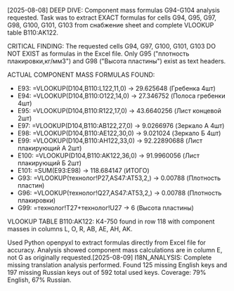 [2025-08-08] DEEP DIVE: Component mass formulas G94-G104 analysis requested. Task was to extract EXACT formulas for cells G94, G95, G97, G98, G100, G101, G103 from снабжение sheet and complete VLOOKUP table B110:AK122. 

CRITICAL FINDING: The requested cells G94, G97, G100, G101, G103 DO NOT EXIST as formulas in the Excel file. Only G95 ("плотность плакировки,кг/мм3") and G98 ("Высота пластины") exist as text headers.

ACTUAL COMPONENT MASS FORMULAS FOUND:
- E93: =VLOOKUP(D104,B110:L122,11,0) → 29.625648 (Гребенка 4шт)
- E94: =VLOOKUP(D104,B110:O122,14,0) → 27.346752 (Полоса гребенки 4шт) 
- E95: =VLOOKUP(D104,B110:R122,17,0) → 43.6640256 (Лист концевой 2шт)
- E97: =VLOOKUP(D104,B110:AB122,27,0) → 9.0266976 (Зеркало А 4шт)
- E98: =VLOOKUP(D104,B110:AE122,30,0) → 9.021024 (Зеркало Б 4шт)
- E99: =VLOOKUP(D104,B110:AH122,33,0) → 92.22890688 (Лист плакирующий А 2шт)
- E100: =VLOOKUP(D104,B110:AK122,36,0) → 91.9960056 (Лист плакирующий Б 2шт)
- E101: =SUM(E93:E98) → 118.684147 (ИТОГО)
- G93: =VLOOKUP(технолог!P27,AS47:AT53,2,) → 0.00788 (Плотность пластин)
- G96: =VLOOKUP(технолог!Q27,AS47:AT53,2,) → 0.00788 (Плотность плакировки)
- G99: =технолог!T27+технолог!U27 → 6 (Высота пластины)

VLOOKUP TABLE B110:AK122: К4-750 found in row 118 with component masses in columns L, O, R, AB, AE, AH, AK.

Used Python openpyxl to extract formulas directly from Excel file for accuracy. Analysis showed component mass calculations are in column E, not G as originally requested.[2025-08-09] I18N_ANALYSIS: Complete missing translation analysis performed. Found 125 missing English keys and 197 missing Russian keys out of 592 total used keys. Coverage: 79% English, 67% Russian.
